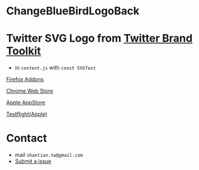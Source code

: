# ChangeBlueBirdLogoBack
#	Twitter SVG Logo from [Twitter Brand Toolkit](https://about.twitter.com/en/who-we-are/brand-toolkit)
- in `content.js` with `const SVGText`


[Firefox Addons](https://addons.mozilla.org/en-US/firefox/addon/change-twitter-logo-back)

[Chrome Web Store](https://chromewebstore.google.com/detail/change-twitter-logo-back/gkeboiapkijhaagignnlkfeolpcidbkk)

[Apple AppStore](https://apps.apple.com/us/app/changebluebirdlogoback/id6747784220)

[Testflight(Apple)](https://testflight.apple.com/join/k15aMJCD)

# Contact
- mail `shantian.tw@gmail.com`
- [Submit a issue](https://github.com/TaYaKi71751/set-twitter-logo/issues)
